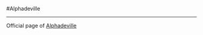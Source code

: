 #Alphadeville

---

Official page of [Alphadeville](http://alphadeville.com/ "http://alphadeville.com/")
